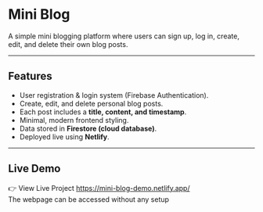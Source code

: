 # Mini Blog

A simple mini blogging platform where users can sign up, log in, create, edit, and delete their own blog posts.

---

## Features
- User registration & login system (Firebase Authentication).
- Create, edit, and delete personal blog posts.
- Each post includes a **title, content, and timestamp**.
- Minimal, modern frontend styling.
- Data stored in **Firestore (cloud database)**.
- Deployed live using **Netlify**.

---

## Live Demo
👉 View Live Project https://mini-blog-demo.netlify.app/   
The webpage can be accessed without any setup

